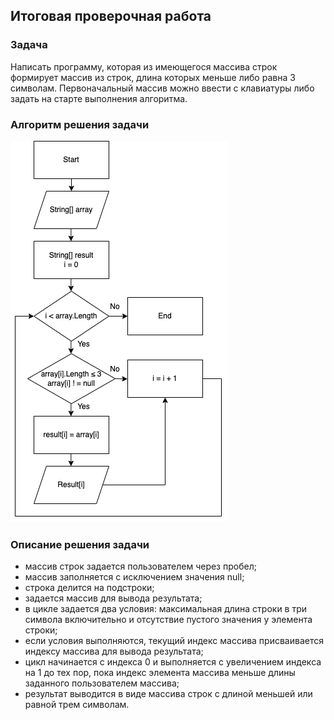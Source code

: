 ## Итоговая проверочная работа 
### Задача
Написать программу, которая из имеющегося массива строк формирует массив из строк, длина которых меньше либо равна 3 символам. Первоначальный массив можно ввести с клавиатуры либо задать на старте выполнения алгоритма. 
### Алгоритм решения задачи 
![блок-схема](dia.drawio.png)

### Описание решения задачи 
- массив строк задается пользователем через пробел; 
- массив заполняется с исключением значения null;
- строка делится на подстроки;
- задается массив для вывода результата; 
- в цикле задается два условия: максимальная длина строки в три символа включительно и отсутствие пустого значения у элемента строки; 
- если условия выполняются, текущий индекс массива присваивается индексу массива для вывода результата; 
- цикл начинается с индекса 0 и выполняется с увеличением индекса на 1 до тех пор, пока индекс элемента массива меньше длины заданного пользователем массива; 
- результат выводится в виде массива строк с длиной меньшей или равной трем символам. 